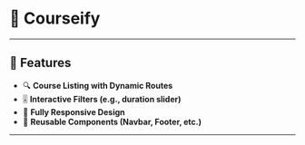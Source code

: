 # 📘 Courseify

---

## 🚀 Features

- 🔍 **Course Listing with Dynamic Routes**
- 🎚️ **Interactive Filters (e.g., duration slider)**
- 📱 **Fully Responsive Design**
- 🔄 **Reusable Components (Navbar, Footer, etc.)**

---